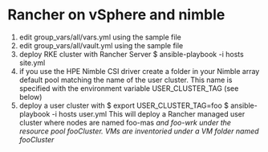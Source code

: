 # Rancher on vSphere and nimble
  1) edit group_vars/all/vars.yml using the sample file
  2) edit group_vars/all/vault.yml using the sample file
  3) deploy RKE cluster with Rancher Server
     $ ansible-playbook -i hosts site.yml
  4) if you use the HPE Nimble CSI driver create a folder in your Nimble array default pool matching the name
     of the user cluster. This name is specified with the environment variable USER_CLUSTER_TAG (see below)
  5) deploy a user cluster with
    $ export USER_CLUSTER_TAG=foo
    $ ansible-playbook -i hosts user.yml
    This will deploy a Rancher managed user cluster where nodes are named foo-mas<i> and foo-wrk<j> under the resource pool fooCluster. VMs are inventoried under a VM folder named fooCluster

